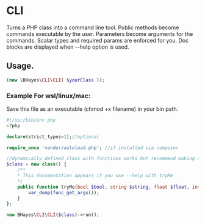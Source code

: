 # CLI
Turns a PHP class into a command line tool.
Public methods become commands executable by the user.
Parameters become arguments for the commands.
Scalar types and required params are enforced for you.
Doc blocks are displayed when --help option is used.

## Usage.
```php
(new \BHayes\CLI\CLI( $yourClass ));
```

### Example For wsl/linux/mac:
Save this file as an executable (chmod +x filename) in your bin path.
```php
#!/usr/bin/env php
<?php

declare(strict_types=1);//optional

require_once 'vendor/autoload.php'; //if installed via composer

//dynamically defined class with functions works but recommend making a real one.
$class = new class() {
    /**
    * This documentation appears if you use --help with tryMe 
    */
    public function tryMe(bool $bool, string $string, float $float, int $int){
        var_dump(func_get_args());
    }
};

new BHayes\CLI\CLI($class)->run();
```
